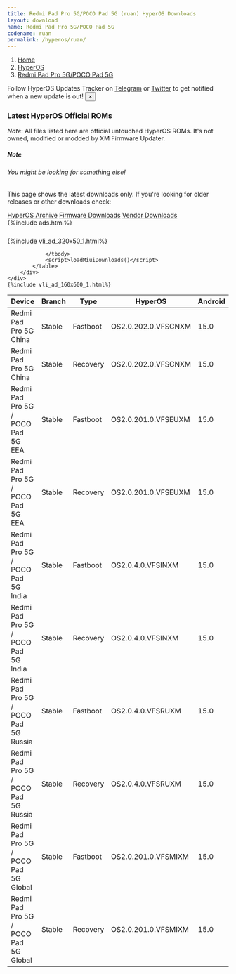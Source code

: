 ```yaml
---
title: Redmi Pad Pro 5G/POCO Pad 5G (ruan) HyperOS Downloads
layout: download
name: Redmi Pad Pro 5G/POCO Pad 5G
codename: ruan
permalink: /hyperos/ruan/
---
```

<nav aria-label="breadcrumb">
    <ol class="breadcrumb">
        <li class="breadcrumb-item"><a href="/">Home</a></li>
        <li class="breadcrumb-item"><a href="/hyperos/">HyperOS</a></li>
        <li class="breadcrumb-item active" aria-current="page"><a href="/hyperos/ruan/">Redmi Pad Pro 5G/POCO Pad 5G</a></li>
    </ol>
</nav>
<div class="alert alert-primary alert-dismissible fade show" role="alert">
    Follow HyperOS Updates Tracker on <a href="https://t.me/MIUIUpdatesTracker" class="alert-link">Telegram</a>
     or <a href="https://twitter.com/MiFwUpdater" class="alert-link">Twitter</a> to get notified when a new update is out!
    <button type="button" class="close" data-dismiss="alert" aria-label="Close">
        <span aria-hidden="true">&times;</span>
    </button>
</div>

### Latest HyperOS Official ROMs
*Note*: All files listed here are official untouched HyperOS ROMs. It's not owned, modified or modded by XM Firmware Updater.
<div class="card">
  <div class="card-body">
    <h5 class="card-title">Note</h5>
    <h6 class="card-subtitle mb-2 text-muted">You might be looking for something else!</h6>
    <p class="card-text">This page shows the latest downloads only.
     If you're looking for older releases or other downloads check:</p>
    <a href="/archive/hyperos/ruan/" class="card-link">HyperOS Archive</a>
    <a href="/firmware/ruan/" class="card-link">Firmware Downloads</a>
    <a href="/vendor/ruan/" class="card-link">Vendor Downloads</a>
  </div>
</div>
{%include ads.html%}
<div class="row justify-content-center">
    <div class="col-10">
        <div class="table-responsive-md" style="margin-top: 25px;">
            {%include vli_ad_320x50_1.html%}
            <table id="miui" class="display dt-responsive nowrap compact table table-striped table-hover table-sm">
                <thead class="thead-dark">
                    <tr>
                        <th data-ref="device">Device</th>
                        <th data-ref="branch">Branch</th>
                        <th data-ref="type">Type</th>
                        <th data-ref="miui">HyperOS</th>
                        <th data-ref="android">Android</th>
                        <th data-ref="size">Size</th>
                        <th data-ref="size">Date</th>
                        <th data-ref="link">Link</th>
                    </tr>
                </thead>
                <tbody>
                <tr><td>Redmi Pad Pro 5G China</td><td>Stable</td><td>Fastboot</td><td>OS2.0.202.0.VFSCNXM</td><td>15.0</td><td>6.5 GB</td><td>2025-06-21</td><td><a href="/hyperos/ruan/stable/OS2.0.202.0.VFSCNXM/">Download</a></td></tr>
<tr><td>Redmi Pad Pro 5G China</td><td>Stable</td><td>Recovery</td><td>OS2.0.202.0.VFSCNXM</td><td>15.0</td><td>5.3 GB</td><td>2025-06-29</td><td><a href="/hyperos/ruan/stable/OS2.0.202.0.VFSCNXM/">Download</a></td></tr>
<tr><td>Redmi Pad Pro 5G / POCO Pad 5G EEA</td><td>Stable</td><td>Fastboot</td><td>OS2.0.201.0.VFSEUXM</td><td>15.0</td><td>6.1 GB</td><td>2025-06-12</td><td><a href="/hyperos/ruan/stable/OS2.0.201.0.VFSEUXM/">Download</a></td></tr>
<tr><td>Redmi Pad Pro 5G / POCO Pad 5G EEA</td><td>Stable</td><td>Recovery</td><td>OS2.0.201.0.VFSEUXM</td><td>15.0</td><td>5.2 GB</td><td>2025-06-19</td><td><a href="/hyperos/ruan/stable/OS2.0.201.0.VFSEUXM/">Download</a></td></tr>
<tr><td>Redmi Pad Pro 5G / POCO Pad 5G India</td><td>Stable</td><td>Fastboot</td><td>OS2.0.4.0.VFSINXM</td><td>15.0</td><td>5.2 GB</td><td>2025-05-29</td><td><a href="/hyperos/ruan/stable/OS2.0.4.0.VFSINXM/">Download</a></td></tr>
<tr><td>Redmi Pad Pro 5G / POCO Pad 5G India</td><td>Stable</td><td>Recovery</td><td>OS2.0.4.0.VFSINXM</td><td>15.0</td><td>4.5 GB</td><td>2025-06-11</td><td><a href="/hyperos/ruan/stable/OS2.0.4.0.VFSINXM/">Download</a></td></tr>
<tr><td>Redmi Pad Pro 5G / POCO Pad 5G Russia</td><td>Stable</td><td>Fastboot</td><td>OS2.0.4.0.VFSRUXM</td><td>15.0</td><td>6.4 GB</td><td>2025-05-29</td><td><a href="/hyperos/ruan/stable/OS2.0.4.0.VFSRUXM/">Download</a></td></tr>
<tr><td>Redmi Pad Pro 5G / POCO Pad 5G Russia</td><td>Stable</td><td>Recovery</td><td>OS2.0.4.0.VFSRUXM</td><td>15.0</td><td>4.6 GB</td><td>2025-06-11</td><td><a href="/hyperos/ruan/stable/OS2.0.4.0.VFSRUXM/">Download</a></td></tr>
<tr><td>Redmi Pad Pro 5G / POCO Pad 5G Global</td><td>Stable</td><td>Fastboot</td><td>OS2.0.201.0.VFSMIXM</td><td>15.0</td><td>6.2 GB</td><td>2025-07-05</td><td><a href="/hyperos/ruan/stable/OS2.0.201.0.VFSMIXM/">Download</a></td></tr>
<tr><td>Redmi Pad Pro 5G / POCO Pad 5G Global</td><td>Stable</td><td>Recovery</td><td>OS2.0.201.0.VFSMIXM</td><td>15.0</td><td>5.0 GB</td><td>2025-07-15</td><td><a href="/hyperos/ruan/stable/OS2.0.201.0.VFSMIXM/">Download</a></td></tr>

                </tbody>
                <script>loadMiuiDownloads()</script>
            </table>
        </div>
    </div>
    {%include vli_ad_160x600_1.html%}
</div>

